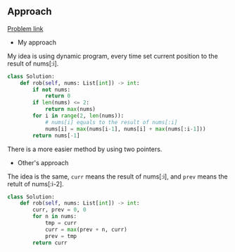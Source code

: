 ## Approach

[Problem link](https://leetcode.com/problems/house-robber/)

- My approach

My idea is using dynamic program, every time set current position to the result of nums[:i].

```python
class Solution:
    def rob(self, nums: List[int]) -> int:
        if not nums:
            return 0
        if len(nums) <= 2:
            return max(nums)
        for i in range(2, len(nums)):
            # nums[i] equals to the result of nums[:i]
            nums[i] = max(nums[i-1], nums[i] + max(nums[:i-1]))
        return nums[-1]
```

There is a more easier method by using two pointers.

- Other's approach

The idea is the same, `curr` means the result of nums[:i], and `prev` means the retult of nums[:i-2].

```python
class Solution:
    def rob(self, nums: List[int]) -> int:
        curr, prev = 0, 0
        for n in nums:
            tmp = curr
            curr = max(prev + n, curr)
            prev = tmp
        return curr
```
